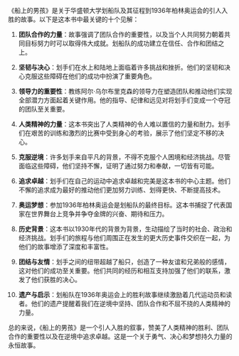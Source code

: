 《船上的男孩》是关于华盛顿大学划船队及其征程到1936年柏林奥运会的引人入胜的故事。以下是这本书中最关键的十个见解：

1. **团队合作的力量**：故事强调了团队合作的重要性，以及当个人共同努力朝着共同目标努力时可以取得伟大成就。划船队的成功建立在信任、合作和团结之上。

2. **坚韧与决心**：划手们在水上和陆地上面临着许多挑战和挫折。他们的坚韧和决心克服这些障碍在他们的成功中扮演了重要角色。

3. **领导力的重要性**：教练阿尔·乌尔布里克森的领导力在塑造团队和推动他们实现全部潜力方面起着关键作用。他的指导、纪律和远见对将划手们变成一个夺冠的团队至关重要。

4. **人类精神的力量**：这本书突出了人类精神的令人难以置信的力量和耐力。划手们在艰苦的训练和激烈的比赛中受到身心的考验，展示了他们坚定不移的决心。

5. **克服逆境**：许多划手来自平凡的背景，不得不克服个人困境和经济挑战。尽管面临这些障碍，他们坚持不懈，证明了通过努力和奉献，一切皆有可能。

6. **追求卓越**：划手们在自己的运动中追求卓越和完美是这本书的中心主题。他们不懈的追求成为最好的推动他们更加努力训练、划得更快、不断提高技术。

7. **奥运梦想**：参加1936年柏林奥运会是划船队的最终目标。这本书捕捉了代表国家在世界舞台上竞争并争夺金牌的兴奋、期待和压力。

8. **历史背景**：这本书以1930年代的背景为背景，生动描绘了当时的社会、政治和经济挑战。划手们的旅程与他们周围正在发生的更大历史事件交织在一起，为他们的故事增添了深度和丰富性。

9. **团结与友情**：划手之间的纽带超越了船只，创造了一种友谊和兄弟般的感情，这对他们的成功至关重要。他们共同的经历和相互支持加强了他们的联系，激发了他们获胜的决心。

10. **遗产与启示**：划船队在1936年奥运会上的胜利故事继续激励着几代运动员和读者。他们的遗产提醒着我们在逆境中坚持、团队合作和不屈不挠的人类精神的力量。

总的来说，《船上的男孩》是一个引人入胜的叙事，赞美了人类精神的胜利、团队合作的重要性以及在逆境中追求卓越。这是一个关于勇气、决心和梦想持久力量的永恒故事。